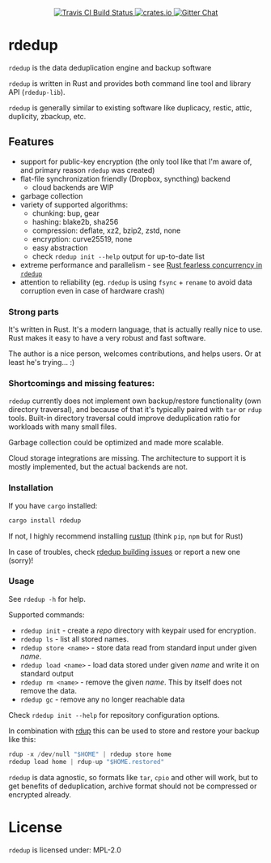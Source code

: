 <!-- README.md is auto-generated from README.tpl with `cargo readme` -->

<p align="center">
  <a href="https://travis-ci.org/dpc/rdedup">
      <img src="https://img.shields.io/travis/dpc/rdedup/master.svg?style=flat-square" alt="Travis CI Build Status">
  </a>
  <a href="https://crates.io/crates/rdedup">
      <img src="http://meritbadge.herokuapp.com/rdedup?style=flat-square" alt="crates.io">
  </a>
  <a href="https://gitter.im/dpc/rdedup">
      <img src="https://img.shields.io/badge/GITTER-join%20chat-green.svg?style=flat-square" alt="Gitter Chat">
  </a>
  <br>
</p>

# rdedup

`rdedup` is the data deduplication engine and backup software

`rdedup` is written in Rust and provides both command line tool
and library API (`rdedup-lib`).

`rdedup` is generally similar to existing software like
 duplicacy, restic, attic, duplicity, zbackup, etc.

 ## Features

 * support for public-key encryption (the only tool like that I'm aware of,
   and primary reason `rdedup` was created)
 * flat-file synchronization friendly (Dropbox, syncthing) backend
   * cloud backends are WIP
 * garbage collection
 * variety of supported algorithms:
   * chunking: bup, gear
   * hashing: blake2b, sha256
   * compression: deflate, xz2, bzip2, zstd, none
   * encryption: curve25519, none
   * easy abstraction
   * check `rdedup init --help` output for up-to-date list
 * extreme performance and parallelism - see [Rust fearless
   concurrency in `rdedup`](https://dpc.pw/blog/2017/04/rusts-fearless-concurrency-in-rdedup/)
 * attention to reliability (eg. `rdedup` is using `fsync` + `rename`
   to avoid data corruption even in case of hardware crash)

### Strong parts

It's written in Rust. It's a modern language, that is actually really nice to use.
Rust makes it easy to have a very robust and fast software.

The author is a nice person, welcomes contributions, and helps users. Or at
least he's trying... :)

### Shortcomings and missing features:

`rdedup` currently does not implement own backup/restore functionality (own
directory traversal), and because of that it's typically paired with `tar`
or `rdup` tools. Built-in directory traversal could improve deduplication
ratio for workloads with many small files.

Garbage collection could be optimized and made more scalable.

Cloud storage integrations are missing. The architecture to support it is
mostly implemented, but the actual backends are not.

### Installation

If you have `cargo` installed:

```rust
cargo install rdedup
```

If not, I highly recommend installing [rustup][rustup] (think `pip`, `npm` but for Rust)

[rustup]: https://www.rustup.rs/

In case of troubles, check
[rdedup building issues](https://github.com/dpc/rdedup/issues?q=is%3Aissue+is%3Aclosed+label%3Abuilding)
or report a new one (sorry)!

### Usage

See `rdedup -h` for help.

Supported commands:

* `rdedup init` - create a *repo* directory with keypair used for encryption.
* `rdedup ls` - list all stored names.
* `rdedup store <name>` - store data read from standard input under given *name*.
* `rdedup load <name>` - load data stored under given *name* and write it on standard output
* `rdedup rm <name>` - remove the given *name*. This by itself does not remove the data.
* `rdedup gc` - remove any no longer reachable data

Check `rdedup init --help` for repository configuration options.

In combination with [rdup][rdup] this can be used to store and restore your backup like this:

```rust
rdup -x /dev/null "$HOME" | rdedup store home
rdedup load home | rdup-up "$HOME.restored"
```

`rdedup` is data agnostic, so formats like `tar`, `cpio` and other will work,
but to get benefits of deduplication, archive format should not be compressed
or encrypted already.

[bup]: https://github.com/bup/bup/
[rdup]: https://github.com/miekg/rdup
[syncthing]: https://syncthing.net
[zbackup]: http://zbackup.org/
[zbackup-issue]: https://github.com/zbackup/zbackup/issues/109
[ddar]: https://github.com/basak/ddar/
[ddar-issue]: https://github.com/basak/ddar/issues/10

# License

`rdedup` is licensed under: MPL-2.0
